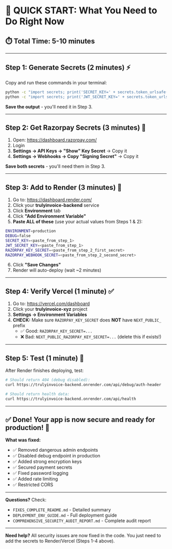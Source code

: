 # 🎯 QUICK START: What You Need to Do Right Now

## ⏱️ Total Time: 5-10 minutes

---

## Step 1: Generate Secrets (2 minutes) ⚡

Copy and run these commands in your terminal:

```bash
python -c "import secrets; print('SECRET_KEY=' + secrets.token_urlsafe(32))"
python -c "import secrets; print('JWT_SECRET_KEY=' + secrets.token_urlsafe(32))"
```

**Save the output** - you'll need it in Step 3.

---

## Step 2: Get Razorpay Secrets (3 minutes) 🔑

1. Open: https://dashboard.razorpay.com/
2. Login
3. **Settings → API Keys → "Show" Key Secret** → Copy it
4. **Settings → Webhooks → Copy "Signing Secret"** → Copy it

**Save both secrets** - you'll need them in Step 3.

---

## Step 3: Add to Render (3 minutes) 🚀

1. Go to: https://dashboard.render.com/
2. Click your **trulyinvoice-backend** service
3. Click **Environment** tab
4. Click **"Add Environment Variable"**
5. **Paste ALL of these** (use your actual values from Steps 1 & 2):

```bash
ENVIRONMENT=production
DEBUG=false
SECRET_KEY=<paste_from_step_1>
JWT_SECRET_KEY=<paste_from_step_1>
RAZORPAY_KEY_SECRET=<paste_from_step_2_first_secret>
RAZORPAY_WEBHOOK_SECRET=<paste_from_step_2_second_secret>
```

6. Click **"Save Changes"**
7. Render will auto-deploy (wait ~2 minutes)

---

## Step 4: Verify Vercel (1 minute) ✅

1. Go to: https://vercel.com/dashboard
2. Click your **trulyinvoice-xyz** project
3. **Settings → Environment Variables**
4. **CHECK:** Make sure `RAZORPAY_KEY_SECRET` does **NOT** have `NEXT_PUBLIC_` prefix
   - ✅ Good: `RAZORPAY_KEY_SECRET=...`
   - ❌ Bad: `NEXT_PUBLIC_RAZORPAY_KEY_SECRET=...` (delete this if exists!)

---

## Step 5: Test (1 minute) 🧪

After Render finishes deploying, test:

```bash
# Should return 404 (debug disabled):
curl https://trulyinvoice-backend.onrender.com/api/debug/auth-header

# Should return health data:
curl https://trulyinvoice-backend.onrender.com/api/health
```

---

## ✅ Done! Your app is now secure and ready for production! 🎉

**What was fixed:**
- ✅ Removed dangerous admin endpoints
- ✅ Disabled debug endpoint in production
- ✅ Added strong encryption keys
- ✅ Secured payment secrets
- ✅ Fixed password logging
- ✅ Added rate limiting
- ✅ Restricted CORS

---

**Questions?** Check:
- `FIXES_COMPLETE_README.md` - Detailed summary
- `DEPLOYMENT_ENV_GUIDE.md` - Full deployment guide
- `COMPREHENSIVE_SECURITY_AUDIT_REPORT.md` - Complete audit report

---

**Need help?** All security issues are now fixed in the code. You just need to add the secrets to Render/Vercel (Steps 1-4 above).
